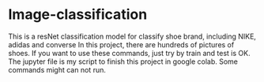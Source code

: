 # Image-classification
This is a resNet classification model for classify shoe brand, including NIKE, adidas and converse
In this project, there are hundreds of pictures of shoes.
If you want to use these commands, just try by train and test is OK. The jupyter file is my script to finish this project in google colab. Some commands might can not run.
